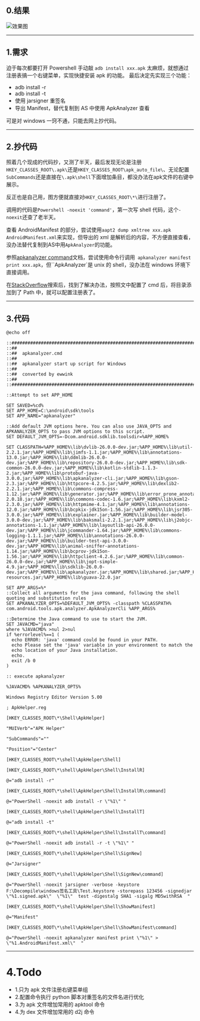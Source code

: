 ## 0.结果
![效果图](https://MaYiFei1995.github.io/img/2021-03-03-1.png)

---

## 1.需求
迫于每次都要打开 Powershell 手动敲 ```adb install xxx.apk``` 太麻烦，就想通过注册表搞一个右键菜单，实现快捷安装 apk 的功能。
最后决定先实现三个功能：
- adb install -r
- adb install -t
- 使用 jarsigner 重签名
- 导出 Manifest，替代复制到 AS 中使用 ApkAnalyzer 查看

可是对 windows 一窍不通，只能去网上抄代码。

---

## 2.抄代码
照着几个现成的代码抄，又测了半天，最后发现无论是注册`HKEY_CLASSES_ROOT\.apk\`还是`HKEY_CLASSES_ROOT\apk_auto_file\`、无论配置`SubCommands`还是直接在`\.apk\shell`下面增加条目，都没办法在apk文件的右键中展示。

反正也是自己用，图方便就直接对`HKEY_CLASSES_ROOT\*\`进行注册了。

调用的代码是`Powershell -noexit 'command'`，第一次写 shell 代码，这个`-noexit`还查了老半天。

查看 AndroidManifest 的部分，尝试使用`aapt2 dump xmltree xxx.apk AndroidManifest.xml`来实现，但导出的 xml 是解析后的内容，不方便直接查看，没办法替代复制到AS中用`ApkAnalyzer`的功能。

参照[apkanalyzer command](https://developer.android.com/studio/command-line/apkanalyzer.html)文档，尝试使用命令行调用` apkanalyzer manifest print xxx.apk`，但``ApkAnalyzer`是 unix 的 shell，没办法在 windows 环境下直接调用。

在[StackOverflow](https://stackoverflow.com/questions/47081004/apkanalyzer-is-not-recognized-as-an-internal-or-external-command/51905063#51905063)搜索后，找到了解决办法，按照文中配置了 cmd 后，将目录添加到了 Path 中，就可以配置注册表了。

---

## 3.代码
```shell
@echo off

::##############################################################################
::##
::##  apkanalyzer.cmd
::##
::##  apkanalyzer start up script for Windows
::##
::##  converted by ewwink
::##
::##############################################################################

::Attempt to set APP_HOME

SET SAVED=%cd%
SET APP_HOME=C:\android\sdk\tools
SET APP_NAME="apkanalyzer"

::Add default JVM options here. You can also use JAVA_OPTS and APKANALYZER_OPTS to pass JVM options to this script.
SET DEFAULT_JVM_OPTS=-Dcom.android.sdklib.toolsdir=%APP_HOME%

SET CLASSPATH=%APP_HOME%\lib\dvlib-26.0.0-dev.jar;%APP_HOME%\lib\util-2.2.1.jar;%APP_HOME%\lib\jimfs-1.1.jar;%APP_HOME%\lib\annotations-13.0.jar;%APP_HOME%\lib\ddmlib-26.0.0-dev.jar;%APP_HOME%\lib\repository-26.0.0-dev.jar;%APP_HOME%\lib\sdk-common-26.0.0-dev.jar;%APP_HOME%\lib\kotlin-stdlib-1.1.3-2.jar;%APP_HOME%\lib\protobuf-java-3.0.0.jar;%APP_HOME%\lib\apkanalyzer-cli.jar;%APP_HOME%\lib\gson-2.3.jar;%APP_HOME%\lib\httpcore-4.2.5.jar;%APP_HOME%\lib\dexlib2-2.2.1.jar;%APP_HOME%\lib\commons-compress-1.12.jar;%APP_HOME%\lib\generator.jar;%APP_HOME%\lib\error_prone_annotations-2.0.18.jar;%APP_HOME%\lib\commons-codec-1.6.jar;%APP_HOME%\lib\kxml2-2.3.0.jar;%APP_HOME%\lib\httpmime-4.1.jar;%APP_HOME%\lib\annotations-12.0.jar;%APP_HOME%\lib\bcpkix-jdk15on-1.56.jar;%APP_HOME%\lib\jsr305-3.0.0.jar;%APP_HOME%\lib\explainer.jar;%APP_HOME%\lib\builder-model-3.0.0-dev.jar;%APP_HOME%\lib\baksmali-2.2.1.jar;%APP_HOME%\lib\j2objc-annotations-1.1.jar;%APP_HOME%\lib\layoutlib-api-26.0.0-dev.jar;%APP_HOME%\lib\jcommander-1.64.jar;%APP_HOME%\lib\commons-logging-1.1.1.jar;%APP_HOME%\lib\annotations-26.0.0-dev.jar;%APP_HOME%\lib\builder-test-api-3.0.0-dev.jar;%APP_HOME%\lib\animal-sniffer-annotations-1.14.jar;%APP_HOME%\lib\bcprov-jdk15on-1.56.jar;%APP_HOME%\lib\httpclient-4.2.6.jar;%APP_HOME%\lib\common-26.0.0-dev.jar;%APP_HOME%\lib\jopt-simple-4.9.jar;%APP_HOME%\lib\sdklib-26.0.0-dev.jar;%APP_HOME%\lib\apkanalyzer.jar;%APP_HOME%\lib\shared.jar;%APP_HOME%\lib\binary-resources.jar;%APP_HOME%\lib\guava-22.0.jar

SET APP_ARGS=%*
::Collect all arguments for the java command, following the shell quoting and substitution rules
SET APKANALYZER_OPTS=%DEFAULT_JVM_OPTS% -classpath %CLASSPATH% com.android.tools.apk.analyzer.ApkAnalyzerCli %APP_ARGS%

::Determine the Java command to use to start the JVM.
SET JAVACMD="java"
where %JAVACMD% >nul 2>nul
if %errorlevel%==1 (
  echo ERROR: 'java' command could be found in your PATH.
  echo Please set the 'java' variable in your environment to match the
  echo location of your Java installation.
  echo.
  exit /b 0
)

:: execute apkanalyzer

%JAVACMD% %APKANALYZER_OPTS%
```

```shell
Windows Registry Editor Version 5.00

; ApkHelper.reg

[HKEY_CLASSES_ROOT\*\Shell\ApkHelper]

"MUIVerb"="APK Helper"

"SubCommands"=""

"Position"="Center"

[HKEY_CLASSES_ROOT\*\shell\ApkHelper\Shell]

[HKEY_CLASSES_ROOT\*\shell\ApkHelper\Shell\InstallR]

@="adb install -r"

[HKEY_CLASSES_ROOT\*\shell\ApkHelper\Shell\InstallR\command]

@="PowerShell -noexit adb install -r \"%1\" "

[HKEY_CLASSES_ROOT\*\shell\ApkHelper\Shell\InstallT]

@="adb install -t"

[HKEY_CLASSES_ROOT\*\shell\ApkHelper\Shell\InstallT\command]

@="PowerShell -noexit adb install -r -t \"%1\" "

[HKEY_CLASSES_ROOT\*\shell\ApkHelper\Shell\SignNew]

@="Jarsigner"

[HKEY_CLASSES_ROOT\*\shell\ApkHelper\Shell\SignNew\command]

@="PowerShell -noexit jarsigner -verbose -keystore F:\Decompile\windows签名工具\Test.keystore -storepass 123456 -signedjar \"%1.signed.apk\"  \"%1\"  test -digestalg SHA1 -sigalg MD5withRSA  "

[HKEY_CLASSES_ROOT\*\shell\ApkHelper\Shell\ShowManifest]

@="Manifest"

[HKEY_CLASSES_ROOT\*\shell\ApkHelper\Shell\ShowManifest\command]

@="PowerShell -noexit apkanalyzer manifest print \"%1\" >  \"%1.AndroidManifest.xml\"  "

```

---

# 4.Todo
- 1.只为 apk 文件注册右键菜单组
- 2.配置命令执行 python 脚本对重签名的文件名进行优化
- 3.为 apk 文件增加常用的 apktool 命令
- 4.为 dex 文件增加常用的 d2j 命令
